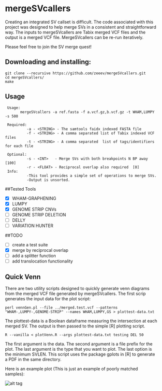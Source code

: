 # mergeSVcallers
Creating an integrated SV callset is difficult.  The code associated with this project was designed to help merge SVs in a consistent and straightforward way.  The inputs to mergeSVcallers are Tabix merged VCF files and the output is a merged VCF file.  MergeSVcallers can be re-run iteratively. 

Please feel free to join the SV merge quest!

## Downloading and installing:
```
git clone --recursive https://github.com/zeeev/mergeSVcallers.git
cd mergeSVcallers/
make
```

## Usage

```
 Usage:
       mergeSVcallers -a ref.fasta -f a.vcf.gz,b.vcf.gz -t WHAM,LUMPY -s 500

 Required:
          -a - <STRING> - The samtools faidx indexed FASTA file
          -f - <STRING> - A comma separated list of Tabix indexed VCF files
          -t - <STRING> - A comma separated  list of tags/identifiers for each file

 Optional:
          -s - <INT>   - Merge SVs with both breakpoints N BP away [100]
          -r - <FLOAT> - Reciprocal overlap also required  [0]
 Info:
          -This tool provides a simple set of operations to merge SVs.
          -Output is unsorted.
```
##Tested Tools
 - [X] WHAM-GRAPHENING
 - [X] LUMPY
 - [X] GENOME STRIP CNVs
 - [ ] GENOME STRIP DELETION
 - [ ] DELLY
 - [ ] VARIATION HUNTER

##TODO
- [ ] create a test suite
- [X] merge by reciprocal overlap
- [ ] add a splitter function
- [ ] add translocation functionality 

## Quick Venn

There are two utility scripts designed to quickly generate venn diagrams from the merged VCF file generated by mergeSVcallers.  The first scrip generates the input data for the plot script:

```
perl vennGen.pl --file ../merged.test.vcf --patterns "WHAM-,LUMPY-,GENOME-STRIP" --names WHAM,LUMPY,GS > plottest-data.txt
``` 

The plottest-data is a Boolean dataframe measuring the intersection at each merged SV.  The output is then passed to the simple [R] plotting script.  

```
R --vanilla < plotVenn.R --args plottest-data.txt testing DEL 50
```

The first argument is the data.  The second argument is a file prefix for the plot.  The last argument is the type that you want to plot.  The last option is the minimum SVLEN. This script uses the package gplots in [R] to generate a PDF in the same directory. 

Here is an example plot (This is just an example of poorly matched samples):

![alt tag](https://github.com/zeeev/mergeSVcallers/blob/master/figs/testing_DEL_TueDec08_13_07_39.png)
 
